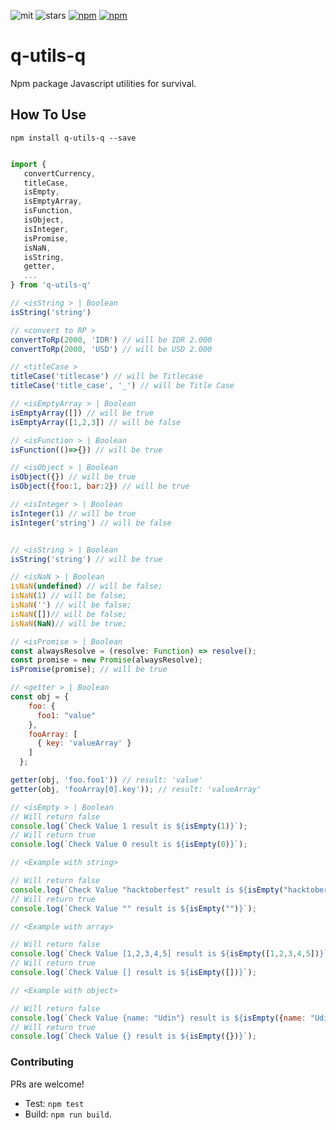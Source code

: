 ![mit](https://img.shields.io/npm/l/q-utils-q?style=plastic)
![stars](https://img.shields.io/github/stars/haryanapnx/q-utils-q?style=social)
[![npm](https://img.shields.io/npm/dm/q-utils-q)](https://www.npmjs.com/package/q-utils-q)
[![npm](https://img.shields.io/npm/v/q-utils-q)](https://www.npmjs.com/package/q-utils-q)



# q-utils-q 
Npm package Javascript utilities for survival.

## How To Use

``` npm install q-utils-q --save ```

```javascript 

import { 
   convertCurrency,
   titleCase,
   isEmpty,
   isEmptyArray,
   isFunction,
   isObject,
   isInteger,
   isPromise,
   isNaN,
   isString,
   getter,
   ...
} from 'q-utils-q'

// <isString > | Boolean
isString('string') 

// <convert to RP >
convertToRp(2000, 'IDR') // will be IDR 2.000
convertToRp(2000, 'USD') // will be USD 2.000

// <titleCase >
titleCase('titlecase') // will be Titlecase
titleCase('title_case', '_') // will be Title Case

// <isEmptyArray > | Boolean
isEmptyArray([]) // will be true 
isEmptyArray([1,2,3]) // will be false

// <isFunction > | Boolean
isFunction(()=>{}) // will be true 

// <isObject > | Boolean
isObject({}) // will be true 
isObject({foo:1, bar:2}) // will be true 

// <isInteger > | Boolean
isInteger(1) // will be true 
isInteger('string') // will be false 


// <isString > | Boolean
isString('string') // will be true 

// <isNaN > | Boolean
isNaN(undefined) // will be false;
isNaN(1) // will be false;
isNaN('') // will be false;
isNaN([])// will be false;
isNaN(NaN)// will be true;

// <isPromise > | Boolean
const alwaysResolve = (resolve: Function) => resolve();
const promise = new Promise(alwaysResolve);
isPromise(promise); // will be true

// <getter > | Boolean
const obj = {
    foo: {
      foo1: "value"
    },
    fooArray: [
      { key: 'valueArray' }
    ]
  };

getter(obj, 'foo.foo1')) // result: 'value'
getter(obj, 'fooArray[0].key')); // result: 'valueArray'

// <isEmpty > | Boolean
// Will return false
console.log(`Check Value 1 result is ${isEmpty(1)}`);
// Will return true
console.log(`Check Value 0 result is ${isEmpty(0)}`);

// <Example with string>

// Will return false
console.log(`Check Value "hacktoberfest" result is ${isEmpty("hacktoberfest")}`);
// Will return true
console.log(`Check Value "" result is ${isEmpty("")}`);

// <Example with array>

// Will return false
console.log(`Check Value [1,2,3,4,5] result is ${isEmpty([1,2,3,4,5])}`);
// Will return true
console.log(`Check Value [] result is ${isEmpty([])}`);

// <Example with object>

// Will return false
console.log(`Check Value {name: "Udin"} result is ${isEmpty({name: "Udin"})}`);
// Will return true
console.log(`Check Value {} result is ${isEmpty({})}`);
```

### Contributing

PRs are welcome!

* Test: `npm test`
* Build: `npm run build`. 
